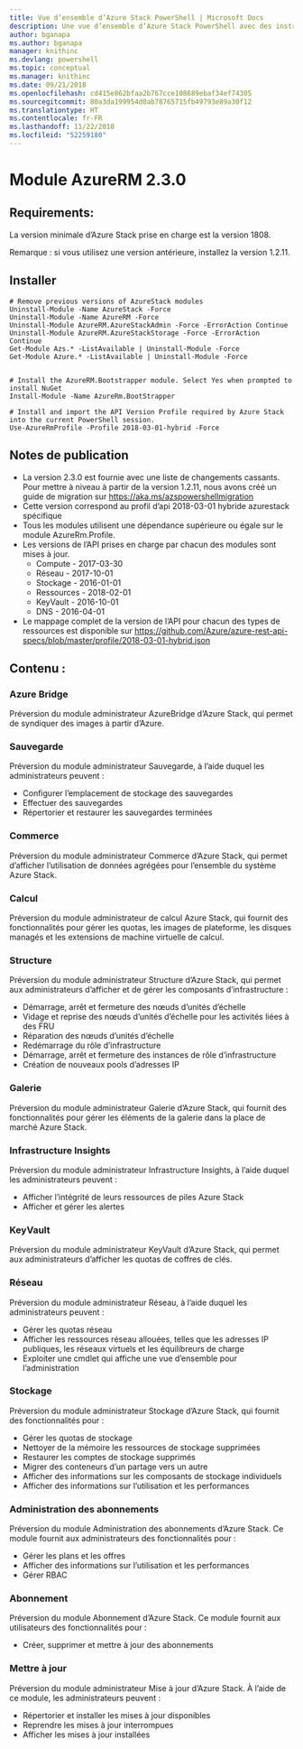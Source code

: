 ```yaml
---
title: Vue d’ensemble d’Azure Stack PowerShell | Microsoft Docs
description: Une vue d’ensemble d’Azure Stack PowerShell avec des instructions sur les procédures d’installation et de configuration.
author: bganapa
ms.author: bganapa
manager: knithinc
ms.devlang: powershell
ms.topic: conceptual
ms.manager: knithinc
ms.date: 09/21/2018
ms.openlocfilehash: cd415e862bfaa2b767cce108689ebaf34ef74305
ms.sourcegitcommit: 80a3da199954d0ab78765715fb49793e89a30f12
ms.translationtype: HT
ms.contentlocale: fr-FR
ms.lasthandoff: 11/22/2018
ms.locfileid: "52259180"
---
```

# <a name="azurerm-module-230"></a>Module AzureRM 2.3.0

## <a name="requirements"></a>Requirements:
La version minimale d’Azure Stack prise en charge est la version 1808.

Remarque : si vous utilisez une version antérieure, installez la version 1.2.11.


## <a name="install"></a>Installer
```powershell-interactive
# Remove previous versions of AzureStack modules
Uninstall-Module -Name AzureStack -Force 
Uninstall-Module -Name AzureRM -Force 
Uninstall-Module AzureRM.AzureStackAdmin -Force -ErrorAction Continue
Uninstall-Module AzureRM.AzureStackStorage -Force -ErrorAction Continue
Get-Module Azs.* -ListAvailable | Uninstall-Module -Force
Get-Module Azure.* -ListAvailable | Uninstall-Module -Force


# Install the AzureRM.Bootstrapper module. Select Yes when prompted to install NuGet
Install-Module -Name AzureRm.BootStrapper

# Install and import the API Version Profile required by Azure Stack into the current PowerShell session.
Use-AzureRmProfile -Profile 2018-03-01-hybrid -Force

```

## <a name="release-notes"></a>Notes de publication
* La version 2.3.0 est fournie avec une liste de changements cassants. Pour mettre à niveau à partir de la version 1.2.11, nous avons créé un guide de migration sur https://aka.ms/azspowershellmigration
* Cette version correspond au profil d’api 2018-03-01 hybride azurestack spécifique
* Tous les modules utilisent une dépendance supérieure ou égale sur le module AzureRm.Profile.
* Les versions de l’API prises en charge par chacun des modules sont mises à jour. 
    * Compute - 2017-03-30
    * Réseau - 2017-10-01
    * Stockage - 2016-01-01
    * Ressources - 2018-02-01
    * KeyVault - 2016-10-01
    * DNS - 2016-04-01
* Le mappage complet de la version de l’API pour chacun des types de ressources est disponible sur https://github.com/Azure/azure-rest-api-specs/blob/master/profile/2018-03-01-hybrid.json

## <a name="content"></a>Contenu :
### <a name="azure-bridge"></a>Azure Bridge
Préversion du module administrateur AzureBridge d’Azure Stack, qui permet de syndiquer des images à partir d’Azure.

### <a name="backup"></a>Sauvegarde
Préversion du module administrateur Sauvegarde, à l’aide duquel les administrateurs peuvent :
- Configurer l’emplacement de stockage des sauvegardes
- Effectuer des sauvegardes
- Répertorier et restaurer les sauvegardes terminées

### <a name="commerce"></a>Commerce
Préversion du module administrateur Commerce d’Azure Stack, qui permet d’afficher l’utilisation de données agrégées pour l’ensemble du système Azure Stack.

### <a name="compute"></a>Calcul
Préversion du module administrateur de calcul Azure Stack, qui fournit des fonctionnalités pour gérer les quotas, les images de plateforme, les disques managés et les extensions de machine virtuelle de calcul.

### <a name="fabric"></a>Structure
Préversion du module administrateur Structure d’Azure Stack, qui permet aux administrateurs d’afficher et de gérer les composants d’infrastructure :
- Démarrage, arrêt et fermeture des nœuds d’unités d’échelle
- Vidage et reprise des nœuds d’unités d’échelle pour les activités liées à des FRU
- Réparation des nœuds d’unités d’échelle
- Redémarrage du rôle d’infrastructure
- Démarrage, arrêt et fermeture des instances de rôle d’infrastructure
- Création de nouveaux pools d’adresses IP


### <a name="gallery"></a>Galerie
Préversion du module administrateur Galerie d’Azure Stack, qui fournit des fonctionnalités pour gérer les éléments de la galerie dans la place de marché Azure Stack.

### <a name="infrastructure-insights"></a>Infrastructure Insights
Préversion du module administrateur Infrastructure Insights, à l’aide duquel les administrateurs peuvent :
- Afficher l’intégrité de leurs ressources de piles Azure Stack
- Afficher et gérer les alertes

### <a name="keyvault"></a>KeyVault
Préversion du module administrateur KeyVault d’Azure Stack, qui permet aux administrateurs d’afficher les quotas de coffres de clés.

### <a name="network"></a>Réseau
Préversion du module administrateur Réseau, à l’aide duquel les administrateurs peuvent :
- Gérer les quotas réseau
- Afficher les ressources réseau allouées, telles que les adresses IP publiques, les réseaux virtuels et les équilibreurs de charge
- Exploiter une cmdlet qui affiche une vue d’ensemble pour l’administration

### <a name="storage"></a>Stockage
Préversion du module administrateur Stockage d’Azure Stack,  qui fournit des fonctionnalités pour :
- Gérer les quotas de stockage
- Nettoyer de la mémoire les ressources de stockage supprimées
- Restaurer les comptes de stockage supprimés
- Migrer des conteneurs d’un partage vers un autre
- Afficher des informations sur les composants de stockage individuels
- Afficher des informations sur l’utilisation et les performances

### <a name="subscription-admin"></a>Administration des abonnements
Préversion du module Administration des abonnements d’Azure Stack.  Ce module fournit aux administrateurs des fonctionnalités pour :
- Gérer les plans et les offres
- Afficher des informations sur l’utilisation et les performances
- Gérer RBAC

### <a name="subscription"></a>Abonnement
Préversion du module Abonnement d’Azure Stack.  Ce module fournit aux utilisateurs des fonctionnalités pour :
- Créer, supprimer et mettre à jour des abonnements

### <a name="update"></a>Mettre à jour
Préversion du module administrateur Mise à jour d’Azure Stack.  À l’aide de ce module, les administrateurs peuvent :
- Répertorier et installer les mises à jour disponibles
- Reprendre les mises à jour interrompues
- Afficher les mises à jour installées

